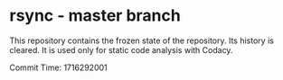 # rsync - master branch

This repository contains the frozen state of the repository.
Its history is cleared. It is used only for static code
analysis with Codacy.

Commit Time: 1716292001